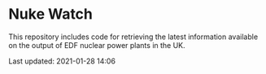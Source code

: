 # Nuke Watch

This repository includes code for retrieving the latest information available on the output of EDF nuclear power plants in the UK.

Last updated: 2021-01-28 14:06